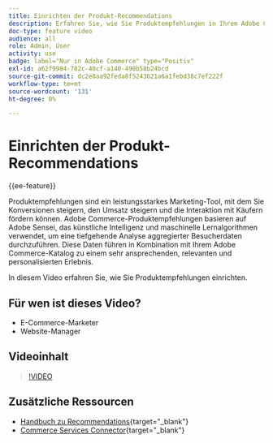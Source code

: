 ```yaml
---
title: Einrichten der Produkt-Recommendations
description: Erfahren Sie, wie Sie Produktempfehlungen in Ihrem Adobe Commerce Store verwenden.
doc-type: feature video
audience: all
role: Admin, User
activity: use
badge: label="Nur in Adobe Commerce" type="Positiv"
exl-id: a62f9984-782c-40cf-a140-498b58b24bcd
source-git-commit: dc2e8aa92feda8f5243621a6a1febd38c7ef222f
workflow-type: tm+mt
source-wordcount: '131'
ht-degree: 0%

---
```


# Einrichten der Produkt-Recommendations

{{ee-feature}}

Produktempfehlungen sind ein leistungsstarkes Marketing-Tool, mit dem Sie Konversionen steigern, den Umsatz steigern und die Interaktion mit Käufern fördern können. Adobe Commerce-Produktempfehlungen basieren auf Adobe Sensei, das künstliche Intelligenz und maschinelle Lernalgorithmen verwendet, um eine tiefgehende Analyse aggregierter Besucherdaten durchzuführen. Diese Daten führen in Kombination mit Ihrem Adobe Commerce-Katalog zu einem sehr ansprechenden, relevanten und personalisierten Erlebnis.

In diesem Video erfahren Sie, wie Sie Produktempfehlungen einrichten.

## Für wen ist dieses Video?

- E-Commerce-Marketer
- Website-Manager

## Videoinhalt

>[!VIDEO](https://video.tv.adobe.com/v/343991?quality=12&learn=on)

## Zusätzliche Ressourcen

- [Handbuch zu Recommendations](https://experienceleague.adobe.com/docs/commerce-merchant-services/product-recommendations/overview.html){target="_blank"}
- [Commerce Services Connector](https://experienceleague.adobe.com/docs/commerce-merchant-services/user-guides/integration-services/saas.html){target="_blank"}

